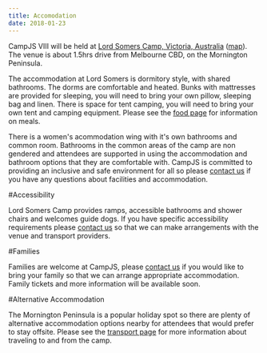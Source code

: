 ```yaml
---
title: Accomodation
date: 2018-01-23
---
```


CampJS VIII will be held at <a href='http://www.lordsomerscamp.com/'>Lord
Somers Camp, Victoria, Australia</a> (<a
href='http://maps.google.com/maps?f=q&hl=en&geocode=&q=Lord+Somers+Camp+Parklands+Avenue+Somers&sll=-37.787844,145.025454&sspn=0.019637,0.046778&ie=UTF8&cid=-38391441,145152110,7610982389541332772&ll=-38.382642,145.160122&spn=0.023548,0.036478&z=14&iwloc=A&source=embed'>map</a>). The venue is about 1.5hrs drive from Melbourne CBD, on the Mornington Peninsula.


The accommodation at Lord Somers is dormitory style, with shared bathrooms. The dorms are comfortable and heated. Bunks with mattresses are provided for sleeping, you will need to bring your own pillow, sleeping bag and linen. There is space for tent camping, you will need to bring your own tent and camping equipment. Please see the <a href='/food'>food page</a> for information on meals.


There is a women&#39;s acommodation wing with it&#39;s own bathrooms and common room. Bathrooms in the common areas of the camp are non gendered and attendees are supported in using the accommodation and bathroom options that they are comfortable with. CampJS is committed to providing an inclusive and safe environment for all so please <a href='/organisers'>contact us</a> if you have any questions about facilities and accommodation.

#Accessibility

Lord Somers Camp provides ramps, accessible bathrooms and shower chairs and welcomes guide dogs. If you have specific accessibility requirements please <a href='/organisers'>contact us</a> so that we can make arrangements with the venue and transport providers.

#Families

Families are welcome at CampJS, please <a href='/organisers'>contact us</a> if you would like to bring your family so that we can arrange appropriate accommodation. Family tickets and more information will be available soon.

#Alternative Accommodation

The Mornington Peninsula is a popular holiday spot so there are plenty of alternative accommodation options nearby for attendees that would prefer to stay offsite. Please see the <a href='/transport'>transport page</a> for more information about traveling to and from the camp.
